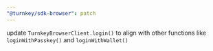 ```yaml
---
"@turnkey/sdk-browser": patch
---
```


update `TurnkeyBrowserClient.login()` to align with other functions like `loginWithPasskey()` and `loginWithWallet()`
